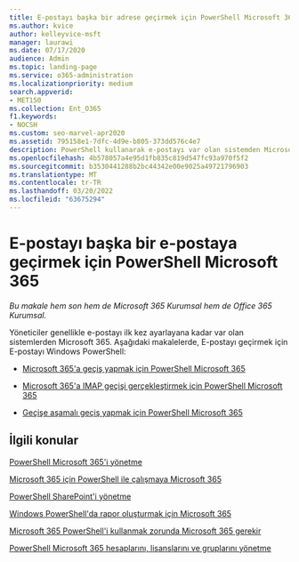 ```yaml
---
title: E-postayı başka bir adrese geçirmek için PowerShell Microsoft 365
ms.author: kvice
author: kelleyvice-msft
manager: laurawi
ms.date: 07/17/2020
audience: Admin
ms.topic: landing-page
ms.service: o365-administration
ms.localizationpriority: medium
search.appverid:
- MET150
ms.collection: Ent_O365
f1.keywords:
- NOCSH
ms.custom: seo-marvel-apr2020
ms.assetid: 795158e1-7dfc-4d9e-b805-373dd576c4e7
description: PowerShell kullanarak e-postayı var olan sistemden Microsoft 365'e geçirmeyi öğrenin.
ms.openlocfilehash: 4b578057a4e95d1fb835c819d547fc93a970f5f2
ms.sourcegitcommit: b3530441288b2bc44342e00e9025a49721796903
ms.translationtype: MT
ms.contentlocale: tr-TR
ms.lasthandoff: 03/20/2022
ms.locfileid: "63675294"
---
```

# <a name="how-to-use-powershell-to-migrate-email-to-microsoft-365"></a>E-postayı başka bir e-postaya geçirmek için PowerShell Microsoft 365

*Bu makale hem son hem de Microsoft 365 Kurumsal hem de Office 365 Kurumsal.*

Yöneticiler genellikle e-postayı ilk kez ayarlayana kadar var olan sistemlerden Microsoft 365. Aşağıdaki makalelerde, E-postayı geçirmek için E-postayı Windows PowerShell:
  
- [Microsoft 365'a geçiş yapmak için PowerShell Microsoft 365](use-powershell-to-perform-a-cutover-migration-to-microsoft-365.md)
    
- [Microsoft 365'a IMAP geçişi gerçekleştirmek için PowerShell Microsoft 365](use-powershell-to-perform-an-imap-migration-to-microsoft-365.md)
    
- [Geçişe aşamalı geçiş yapmak için PowerShell Microsoft 365](use-powershell-to-perform-a-staged-migration-to-microsoft-365.md)
    
## <a name="related-topics"></a>İlgili konular

[PowerShell Microsoft 365'i yönetme](manage-microsoft-365-with-microsoft-365-powershell.md)
  
[Microsoft 365 için PowerShell ile çalışmaya Microsoft 365](getting-started-with-microsoft-365-powershell.md)
  
[PowerShell SharePoint'i yönetme](manage-sharepoint-online-with-microsoft-365-powershell.md)
  
[Windows PowerShell'da rapor oluşturmak için Microsoft 365](use-windows-powershell-to-create-reports-in-microsoft-365.md)

[Microsoft 365 PowerShell'i kullanmak zorunda Microsoft 365 gerekir](why-you-need-to-use-microsoft-365-powershell.md)
  
[PowerShell Microsoft 365 hesaplarını, lisanslarını ve gruplarını yönetme](manage-user-accounts-and-licenses-with-microsoft-365-powershell.md)

